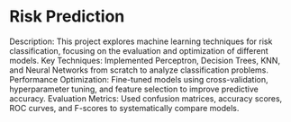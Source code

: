 # Risk Prediction

Description: This project explores machine learning techniques for risk classification, focusing on the evaluation and optimization of different models.
Key Techniques: Implemented Perceptron, Decision Trees, KNN, and Neural Networks from scratch to analyze classification problems.
Performance Optimization: Fine-tuned models using cross-validation, hyperparameter tuning, and feature selection to improve predictive accuracy.
Evaluation Metrics: Used confusion matrices, accuracy scores, ROC curves, and F-scores to systematically compare models.
